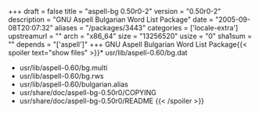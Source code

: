 +++
draft = false
title = "aspell-bg 0.50r0-2"
version = "0.50r0-2"
description = "GNU Aspell Bulgarian Word List Package"
date = "2005-09-08T20:07:32"
aliases = "/packages/3443"
categories = ['locale-extra']
upstreamurl = ""
arch = "x86_64"
size = "13256520"
usize = "0"
sha1sum = ""
depends = "['aspell']"
+++
GNU Aspell Bulgarian Word List Package{{< spoiler text="show files" >}}* usr/lib/aspell-0.60/bg.dat
* usr/lib/aspell-0.60/bg.multi
* usr/lib/aspell-0.60/bg.rws
* usr/lib/aspell-0.60/bulgarian.alias
* usr/share/doc/aspell-bg-0.50r0/COPYING
* usr/share/doc/aspell-bg-0.50r0/README
{{< /spoiler >}}